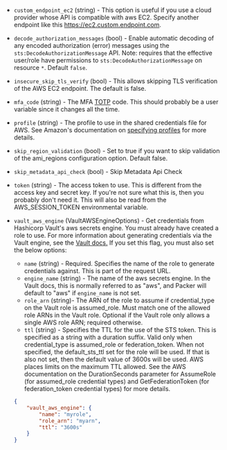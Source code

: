 <!-- Code generated from the comments of the AccessConfig struct in builder/amazon/common/access_config.go; DO NOT EDIT MANUALLY -->

-   `custom_endpoint_ec2` (string) - This option is useful if you use a cloud
    provider whose API is compatible with aws EC2. Specify another endpoint
    like this https://ec2.custom.endpoint.com.
    
-   `decode_authorization_messages` (bool) - Enable automatic decoding of any encoded authorization (error) messages
    using the `sts:DecodeAuthorizationMessage` API. Note: requires that the
    effective user/role have permissions to `sts:DecodeAuthorizationMessage`
    on resource `*`. Default `false`.
    
-   `insecure_skip_tls_verify` (bool) - This allows skipping TLS
    verification of the AWS EC2 endpoint. The default is false.
    
-   `mfa_code` (string) - The MFA
    [TOTP](https://en.wikipedia.org/wiki/Time-based_One-time_Password_Algorithm)
    code. This should probably be a user variable since it changes all the
    time.
    
-   `profile` (string) - The profile to use in the shared credentials file for
    AWS. See Amazon's documentation on [specifying
    profiles](https://docs.aws.amazon.com/sdk-for-go/v1/developer-guide/configuring-sdk.html#specifying-profiles)
    for more details.
    
-   `skip_region_validation` (bool) - Set to true if you want to skip
    validation of the ami_regions configuration option. Default false.
    
-   `skip_metadata_api_check` (bool) - Skip Metadata Api Check
-   `token` (string) - The access token to use. This is different from the
    access key and secret key. If you're not sure what this is, then you
    probably don't need it. This will also be read from the AWS_SESSION_TOKEN
    environmental variable.
    
-   `vault_aws_engine` (VaultAWSEngineOptions) - Get credentials from Hashicorp Vault's aws secrets engine. You must
    already have created a role to use. For more information about
    generating credentials via the Vault engine, see the [Vault
    docs.](https://www.vaultproject.io/api/secret/aws/index.html#generate-credentials)
    If you set this flag, you must also set the below options:
    -   `name` (string) - Required. Specifies the name of the role to generate
        credentials against. This is part of the request URL.
    -   `engine_name` (string) - The name of the aws secrets engine. In the
        Vault docs, this is normally referred to as "aws", and Packer will
        default to "aws" if `engine_name` is not set.
    -   `role_arn` (string)- The ARN of the role to assume if credential\_type
        on the Vault role is assumed\_role. Must match one of the allowed role
        ARNs in the Vault role. Optional if the Vault role only allows a single
        AWS role ARN; required otherwise.
    -   `ttl` (string) - Specifies the TTL for the use of the STS token. This
        is specified as a string with a duration suffix. Valid only when
        credential\_type is assumed\_role or federation\_token. When not
        specified, the default\_sts\_ttl set for the role will be used. If that
        is also not set, then the default value of 3600s will be used. AWS
        places limits on the maximum TTL allowed. See the AWS documentation on
        the DurationSeconds parameter for AssumeRole (for assumed\_role
        credential types) and GetFederationToken (for federation\_token
        credential types) for more details.
    
    ``` json
    {
        "vault_aws_engine": {
            "name": "myrole",
            "role_arn": "myarn",
            "ttl": "3600s"
        }
    }
    ```
    